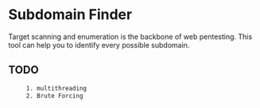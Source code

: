 # Subdomain Finder

Target scanning and enumeration is the backbone of web pentesting. This tool can help you to identify every possible subdomain.

## TODO

```css
     1. multithreading
     2. Brute Forcing
```
